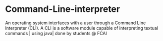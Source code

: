 # Command-Line-interpreter
An operating system interfaces with a user through a Command Line Interpreter (CLI). A CLI is a software module capable of interpreting textual commands | using java| done by students @ FCAI
